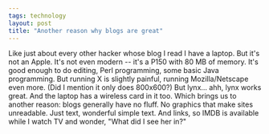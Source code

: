 ```yaml
---
tags: technology
layout: post
title: "Another reason why blogs are great"
---
```




Like just about every other hacker whose blog I read I have a laptop. But it's not an Apple. It's not even modern -- it's a P150 with 80 MB of memory. 
It's good enough to do editing, Perl programming, some basic Java programming. But running 
X is slightly painful, running Mozilla/Netscape even more. (Did I mention it only does
800x600?) But lynx... ahh, lynx works great. And the laptop has a wireless card in it too. Which brings us to another reason: blogs generally have no 
fluff. No graphics that make sites unreadable. Just text, wonderful simple text. And links, so IMDB is available while I watch TV and wonder, "What did I see her in?"


